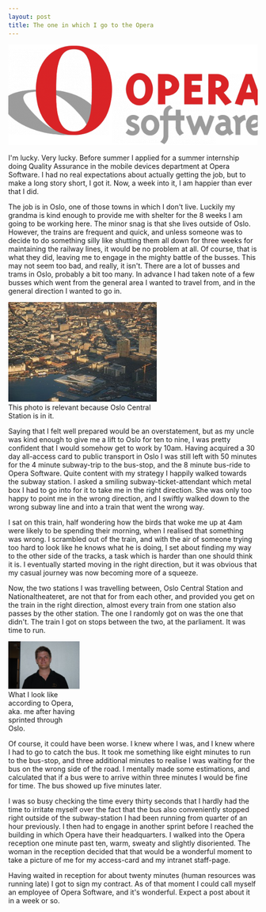 ```yaml
---
layout: post
title: The one in which I go to the Opera
---
```


<img src="/img/opera.png" alt="Opera"/>

I'm lucky. Very lucky. Before summer I applied for a summer internship doing Quality Assurance in the mobile devices department at Opera Software. I had no real expectations about actually getting the job, but to make a long story short, I got it. Now, a week into it, I am happier than ever that I did.

The job is in Oslo, one of those towns in which I don't live. Luckily my grandma is kind enough to provide me with shelter for the 8 weeks I am going to be working here. The minor snag is that she lives outside of Oslo. However, the trains are frequent and quick, and unless someone was to decide to do something silly like shutting them all down for three weeks for maintaining the railway lines, it would be no problem at all. Of course, that is what they did, leaving me to engage in the mighty battle of the busses. This may not seem too bad, and really, it isn't. There are a lot of busses and trams in Oslo, probably a bit too many. In advance I had taken note of a few busses which went from the general area I wanted to travel from, and in the general direction I wanted to go in.

<div class="picture left" style="width:300px;"> <img src="/img/oslofromair.jpg" alt="Oslo from the air" /> <br />This photo is relevant because Oslo Central Station is in it.</div>

Saying that I felt well prepared would be an overstatement, but as my uncle was kind enough to give me a lift to Oslo for ten to nine, I was pretty confident that I would somehow get to work by 10am. Having acquired a 30 day all-access card to public transport in Oslo I was still left with 50 minutes for the 4 minute subway-trip to the bus-stop, and the 8 minute bus-ride to Opera Software. Quite content with my strategy I happily walked towards the subway station. I asked a smiling subway-ticket-attendant which metal box I had to go into for it to take me in the right direction. She was only too happy to point me in the wrong direction, and I swiftly walked down to the wrong subway line and into a train that went the wrong way.

I sat on this train, half wondering how the birds that woke me up at 4am were likely to be spending their morning, when I realised that something was wrong. I scrambled out of the train, and with the air of someone trying too hard to look like he knows what he is doing, I set about finding my way to the other side of the tracks, a task which is harder than one should think it is. I eventually started moving in the right direction, but it was obvious that my casual journey was now becoming more of a squeeze.

Now, the two stations I was travelling between, Oslo Central Station and Nationaltheateret, are not that for from each other, and provided you get on the train in the right direction, almost every train from one station also passes by the other station. The one I randomly got on was the one that didn't. The train I got on stops between the two, at the parliament. It was time to run.

<div class="picture right" style="width:144px;"> <img width="144" src="/img/operapicture.jpg" alt="me" /> <br />What I look like according to Opera, aka. me after having sprinted through Oslo.</div>

Of course, it could have been worse. I knew where I was, and I knew where I had to go to catch the bus. It took me something like eight minutes to run to the bus-stop, and three additional minutes to realise I was waiting for the bus on the wrong side of the road. I mentally made some estimations, and calculated that if a bus were to arrive within three minutes I would be fine for time. The bus showed up five minutes later.

I was so busy checking the time every thirty seconds that I hardly had the time to irritate myself over the fact that the bus also conveniently stopped right outside of the subway-station I had been running from quarter of an hour previously. I then had to engage in another sprint before I reached the building in which Opera have their headquarters. I walked into the Opera reception one minute past ten, warm, sweaty and slightly disoriented. The woman in the reception decided that that would be a wonderful moment to take a picture of me for my access-card and my intranet staff-page.

Having waited in reception for about twenty minutes (human resources was running late) I got to sign my contract. As of that moment I could call myself an employee of Opera Software, and it's wonderful. Expect a post about it in a week or so.
